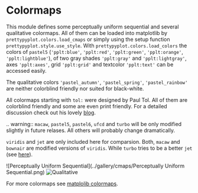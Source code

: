 # Colormaps

This module defines some perceptually uniform sequential and several
qualitative colormaps. All of them can be loaded into matplotlib by
`prettypyplot.colors.load_cmaps` or simply using the setup function
`prettypyplot.style.use_style`. With `prettypyplot.colors.load_colors`
the colors of `pastel5` (`'pplt:blue'`, `'pplt:red'`, `'pplt:green'`,
`'pplt:orange'`, `'pplt:lightblue'`), of two gray shades `'pplt:gray'` and
`'pplt:lightgray'`, axes `'pplt:axes'`, grid `'pplt:grid'` and textcolor
`'pplt:text'` can be accessed easily.

The qualitative colors `'pastel_autumn'`, `'pastel_spring'`,
`'pastel_rainbow'` are neither  colorblind friendly nor suited for black-white.

All colormaps starting with `tol:` were designed by Paul Tol. All of them are
colorblind friendly and some are even print friendly. For a detailed discussion check
out his lovely [blog](https://personal.sron.nl/~pault/).

.. warning::
    `macaw`, `pastel5`, `pastel6`, `ufcd` and `turbo` will be only modified
    slightly in future relases. All others will probably change dramatically.

`viridis` and `jet` are only included here for comparsion. Both, `macaw`
and `bownair` are modified versions of `viridis`. While `turbo` tries to be
a better `jet` (see [here](https://ai.googleblog.com/2019/08/turbo-improved-rainbow-colormap-for.html)).

![Perceptually Uniform Sequential](../gallery/cmaps/Perceptually Uniform Sequential.png)
![Qualitative](../gallery/cmaps/Qualitative.png)

For more colormaps see [matplolib colormaps](https://matplotlib.org/tutorials/colors/colormaps.html).
